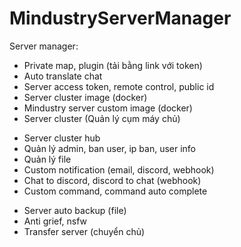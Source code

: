 # MindustryServerManager

Server manager:

- Private map, plugin (tải bằng link với token)
- Auto translate chat
- Server access token, remote control, public id
- Server cluster image (docker)
- Mindustry server custom image (docker)
- Server cluster (Quản lý cụm máy chủ)

* Server cluster hub
* Quản lý admin, ban user, ip ban, user info
* Quản lý file
* Custom notification (email, discord, webhook)
* Chat to discord, discord to chat (webhook)
* Custom command, command auto complete

- Server auto backup (file)
- Anti grief, nsfw
- Transfer server (chuyển chủ)
